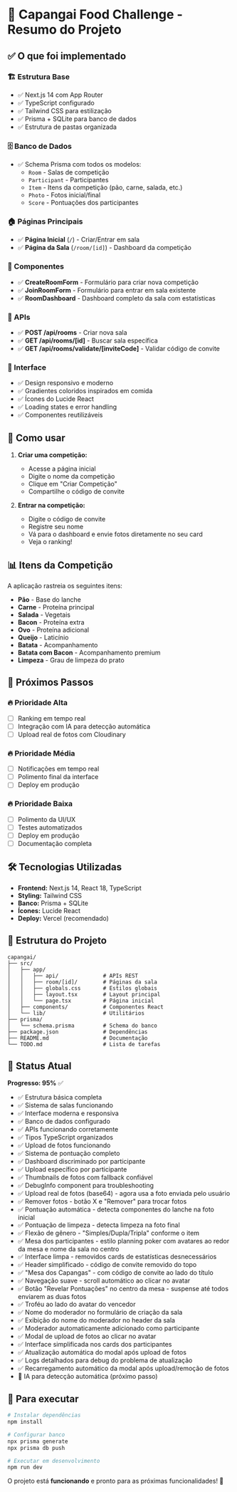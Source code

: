 # 🍔 Capangai Food Challenge - Resumo do Projeto

## ✅ O que foi implementado

### 🏗️ Estrutura Base
- ✅ Next.js 14 com App Router
- ✅ TypeScript configurado
- ✅ Tailwind CSS para estilização
- ✅ Prisma + SQLite para banco de dados
- ✅ Estrutura de pastas organizada

### 🗄️ Banco de Dados
- ✅ Schema Prisma com todos os modelos:
  - `Room` - Salas de competição
  - `Participant` - Participantes
  - `Item` - Itens da competição (pão, carne, salada, etc.)
  - `Photo` - Fotos inicial/final
  - `Score` - Pontuações dos participantes

### 🏠 Páginas Principais
- ✅ **Página Inicial** (`/`) - Criar/Entrar em sala
- ✅ **Página da Sala** (`/room/[id]`) - Dashboard da competição

### 🧩 Componentes
- ✅ **CreateRoomForm** - Formulário para criar nova competição
- ✅ **JoinRoomForm** - Formulário para entrar em sala existente
- ✅ **RoomDashboard** - Dashboard completo da sala com estatísticas

### 🔌 APIs
- ✅ **POST /api/rooms** - Criar nova sala
- ✅ **GET /api/rooms/[id]** - Buscar sala específica
- ✅ **GET /api/rooms/validate/[inviteCode]** - Validar código de convite

### 🎨 Interface
- ✅ Design responsivo e moderno
- ✅ Gradientes coloridos inspirados em comida
- ✅ Ícones do Lucide React
- ✅ Loading states e error handling
- ✅ Componentes reutilizáveis

## 🚀 Como usar

1. **Criar uma competição:**
   - Acesse a página inicial
   - Digite o nome da competição
   - Clique em "Criar Competição"
   - Compartilhe o código de convite

2. **Entrar na competição:**
   - Digite o código de convite
   - Registre seu nome
   - Vá para o dashboard e envie fotos diretamente no seu card
   - Veja o ranking!

## 📊 Itens da Competição

A aplicação rastreia os seguintes itens:
- **Pão** - Base do lanche
- **Carne** - Proteína principal  
- **Salada** - Vegetais
- **Bacon** - Proteína extra
- **Ovo** - Proteína adicional
- **Queijo** - Laticínio
- **Batata** - Acompanhamento
- **Batata com Bacon** - Acompanhamento premium
- **Limpeza** - Grau de limpeza do prato

## 🎯 Próximos Passos

### 🔥 Prioridade Alta
- [ ] Ranking em tempo real
- [ ] Integração com IA para detecção automática
- [ ] Upload real de fotos com Cloudinary

### 🔥 Prioridade Média  
- [ ] Notificações em tempo real
- [ ] Polimento final da interface
- [ ] Deploy em produção

### 🔥 Prioridade Baixa
- [ ] Polimento da UI/UX
- [ ] Testes automatizados
- [ ] Deploy em produção
- [ ] Documentação completa

## 🛠️ Tecnologias Utilizadas

- **Frontend:** Next.js 14, React 18, TypeScript
- **Styling:** Tailwind CSS
- **Banco:** Prisma + SQLite
- **Ícones:** Lucide React
- **Deploy:** Vercel (recomendado)

## 📁 Estrutura do Projeto

```
capangai/
├── src/
│   ├── app/
│   │   ├── api/              # APIs REST
│   │   ├── room/[id]/        # Páginas da sala
│   │   ├── globals.css       # Estilos globais
│   │   ├── layout.tsx        # Layout principal
│   │   └── page.tsx          # Página inicial
│   ├── components/           # Componentes React
│   └── lib/                  # Utilitários
├── prisma/
│   └── schema.prisma         # Schema do banco
├── package.json              # Dependências
├── README.md                 # Documentação
└── TODO.md                   # Lista de tarefas
```

## 🎉 Status Atual

**Progresso: 95%** ✅

- ✅ Estrutura básica completa
- ✅ Sistema de salas funcionando
- ✅ Interface moderna e responsiva
- ✅ Banco de dados configurado
- ✅ APIs funcionando corretamente
- ✅ Tipos TypeScript organizados
- ✅ Upload de fotos funcionando
- ✅ Sistema de pontuação completo
- ✅ Dashboard discriminado por participante
- ✅ Upload específico por participante
- ✅ Thumbnails de fotos com fallback confiável
- ✅ DebugInfo component para troubleshooting
- ✅ Upload real de fotos (base64) - agora usa a foto enviada pelo usuário
- ✅ Remover fotos - botão X e "Remover" para trocar fotos
- ✅ Pontuação automática - detecta componentes do lanche na foto inicial
- ✅ Pontuação de limpeza - detecta limpeza na foto final
- ✅ Flexão de gênero - "Simples/Dupla/Tripla" conforme o item
- ✅ Mesa dos participantes - estilo planning poker com avatares ao redor da mesa e nome da sala no centro
- ✅ Interface limpa - removidos cards de estatísticas desnecessários
- ✅ Header simplificado - código de convite removido do topo
- ✅ "Mesa dos Capangas" - com código de convite ao lado do título
- ✅ Navegação suave - scroll automático ao clicar no avatar
- ✅ Botão "Revelar Pontuações" no centro da mesa - suspense até todos enviarem as duas fotos
- ✅ Troféu ao lado do avatar do vencedor
- ✅ Nome do moderador no formulário de criação da sala
- ✅ Exibição do nome do moderador no header da sala
- ✅ Moderador automaticamente adicionado como participante
- ✅ Modal de upload de fotos ao clicar no avatar
- ✅ Interface simplificada nos cards dos participantes
- ✅ Atualização automática do modal após upload de fotos
- ✅ Logs detalhados para debug do problema de atualização
- ✅ Recarregamento automático da modal após upload/remoção de fotos
- 🔄 IA para detecção automática (próximo passo)

## 🚀 Para executar

```bash
# Instalar dependências
npm install

# Configurar banco
npx prisma generate
npx prisma db push

# Executar em desenvolvimento
npm run dev
```

O projeto está **funcionando** e pronto para as próximas funcionalidades! 🎯 